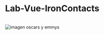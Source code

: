 

# Lab-Vue-IronContacts
<br>
<img src="./public/images/Captura%20de%20pantalla%202023-06-23%20172024.png" alt="imagen oscars y emmys"></img>


